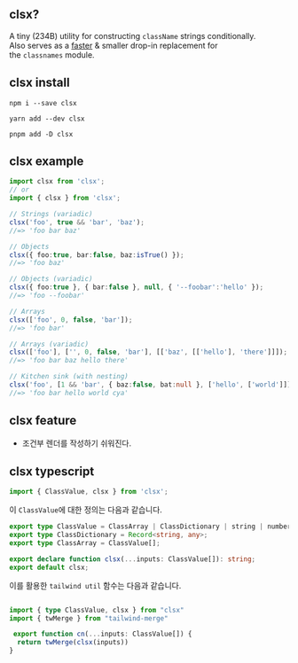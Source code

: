 ## clsx? 
A tiny (234B) utility for constructing `className` strings conditionally.  
Also serves as a [faster](https://github.com/lukeed/clsx/blob/HEAD/bench) & smaller drop-in replacement for the `classnames` module.

## clsx install
```shell
npm i --save clsx
```

```shell
yarn add --dev clsx
```

```shell
pnpm add -D clsx
```

## clsx example
```typescript
import clsx from 'clsx';
// or
import { clsx } from 'clsx';

// Strings (variadic)
clsx('foo', true && 'bar', 'baz');
//=> 'foo bar baz'

// Objects
clsx({ foo:true, bar:false, baz:isTrue() });
//=> 'foo baz'

// Objects (variadic)
clsx({ foo:true }, { bar:false }, null, { '--foobar':'hello' });
//=> 'foo --foobar'

// Arrays
clsx(['foo', 0, false, 'bar']);
//=> 'foo bar'

// Arrays (variadic)
clsx(['foo'], ['', 0, false, 'bar'], [['baz', [['hello'], 'there']]]);
//=> 'foo bar baz hello there'

// Kitchen sink (with nesting)
clsx('foo', [1 && 'bar', { baz:false, bat:null }, ['hello', ['world']]], 'cya');
//=> 'foo bar hello world cya'
```

## clsx feature
- 조건부 렌더를 작성하기 쉬워진다.

## clsx typescript

```typescript
import { ClassValue, clsx } from 'clsx';
```

이 `ClassValue`에 대한 정의는 다음과 같습니다.

```typescript
export type ClassValue = ClassArray | ClassDictionary | string | number | null | boolean | undefined;
export type ClassDictionary = Record<string, any>;
export type ClassArray = ClassValue[];

export declare function clsx(...inputs: ClassValue[]): string;
export default clsx;
```

이를 활용한 `tailwind util` 함수는 다음과 같습니다.
```typescript

import { type ClassValue, clsx } from "clsx"  
import { twMerge } from "tailwind-merge"  

 export function cn(...inputs: ClassValue[]) {  
  return twMerge(clsx(inputs))  
}

```